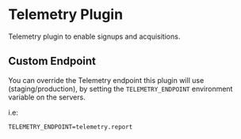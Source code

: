 # Telemetry Plugin
Telemetry plugin to enable signups and acquisitions.

## Custom Endpoint

You can override the Telemetry endpoint this plugin will use (staging/production), by setting the `TELEMETRY_ENDPOINT` environment variable on the servers.

i.e:

```
TELEMETRY_ENDPOINT=telemetry.report
```
